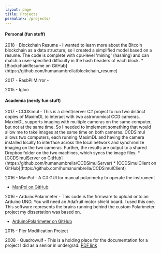 ```yaml
---
layout: page
title: Projects
permalink: /projects/
---
```


<h4>Personal (fun stuff)</h4>
2018 - Blockchain Resume - I wanted to learn more about the Bitcoin blockchain as a data structure, so I created a simplified model based on a resume. The code is complete with cpu-level 'mining' (hashing) and can match a user-specified difficulty in the hash headers of each block.
* [BlockchainResume on GitHub](https://github.com/humanumbrella/blockchain_resume)

2017 - RasbPi Mirror -

2015 - Igloo



<h4>Academia (nerdy fun stuff)</h4>
2017 - CCDSimul - This is a client/server C# project to run two distinct copies of MaximDL to interact with two astronomical CCD cameras. MaximDL supports imaging with multiple cameras on the same computer, but not at the same time. So I needed to implement something that would allow me to take images at the same time on both cameras.  CCDSimul allows two computers, each running MaximDL and having the camera installed locally to interface across the local network and synchronize imaging on the two cameras. Further, the results are output to a shared Dropbox folder on the two machines, which syncs the image files.
* [CCDSimulServer on GitHub](https://github.com/humanumbrella/CCDSimulServer)
* [CCDSimulClient on GitHub](https://github.com/humanumbrella/CCDSimulClient)

2016 - ManPol - A C# GUI for manual polarimetry to operate the instrument
* [ManPol on GitHub](https://github.com/humanumbrella/ManualPolarimetry)

2016 - ArduinoPolarimeter - This code is the firmware to upload onto an Arduino UNO. You will need an Adafruit motor shield board. I used this one. This software represents the brains running behind the custom Polarimeter project my dissertation was based on.
* [ArduinoPolarimeter on GitHub](https://github.com/humanumbrella/ArduinoPolarimeter)

2015 - Pier Modification Project

2008 - Quadrowulf - This is a holding place for the documentation for a project I did as a senior in undergrad.
[PDF link](Quadrowulf-Documentation.pdf)
